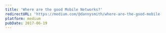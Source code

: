 ```yaml
---
title: 'Where are the good Mobile Networks?'
redirectURL: 'https://medium.com/@dannysmith/where-are-the-good-mobile-networks-268aed39813f'
platform: medium
pubDate: 2017-06-19
---
```

